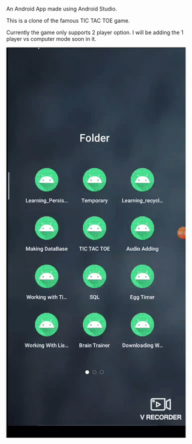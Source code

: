 An Android App made using Android Studio. 

This is a clone of the famous TIC TAC TOE game. 

Currently the game only supports 2 player option. I will be adding the 1 player vs computer mode soon in it.

![Farmers Market Finder Demo](https://github.com/Priyansh19077/TIC-TAC-TOE/blob/master/demo/5.gif)
